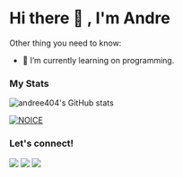 # Hi there 👋 , I'm Andre

Other thing you need to know:
- 🌱 I’m currently learning on programming.

### My Stats
![andree404's GitHub stats](https://github-readme-stats.vercel.app/api?username=andree404&show_icons=true&theme=radical)

[![NOICE](https://github-readme-stats.vercel.app/api/top-langs/?username=andree404&layout=compact&theme=midnight-purple&hide=Css)](https://github.com/andree404)

### Let's connect!
<p>
    <a href="https://instagram.com/ndre9310" target="blank"><img src="https://img.shields.io/badge/@ndre9310-30302f?style=flat&logo=instagram" /></a>
    <a href="https://t.me/Andree404" target="blank"><img src="https://img.shields.io/badge/@Andree404-30302f?style=flat&logo=telegram" /></a>
    <a href="https://twitter.com/skyzuuuuu" target="blank"><img src="https://img.shields.io/badge/@skyzuuuuu-30302f?style=flat&logo=twitter" /></a>
</p>
